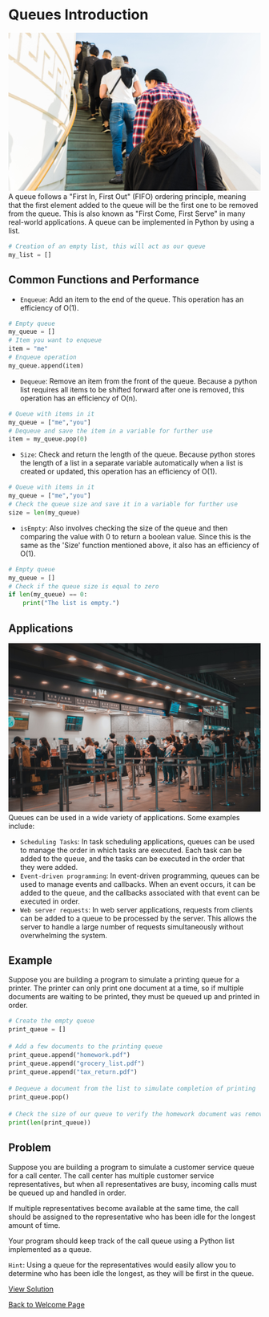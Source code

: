 # Queues Introduction
![Line of people](/images/people_queue.jpg)
A queue follows a "First In, First Out" (FIFO) ordering principle, meaning that the first element added to the queue will be the first one to be removed from the queue. This is also known as "First Come, First Serve" in many real-world applications. A queue can be implemented in Python by using a list.
```python
# Creation of an empty list, this will act as our queue
my_list = []
```

## Common Functions and Performance
- `Enqueue`: Add an item to the end of the queue. This operation has an efficiency of O(1).
```python
# Empty queue
my_queue = []
# Item you want to enqueue
item = "me"
# Enqueue operation
my_queue.append(item)
```

- `Dequeue`: Remove an item from the front of the queue. Because a python list requires all items to be shifted forward after one is removed, this operation has an efficiency of O(n).
```python
# Queue with items in it
my_queue = ["me","you"]
# Dequeue and save the item in a variable for further use
item = my_queue.pop(0)
```

- `Size`: Check and return the length of the queue. Because python stores the length of a list in a separate variable automatically when a list is created or updated, this operation has an efficiency of O(1).
```python
# Queue with items in it
my_queue = ["me","you"]
# Check the queue size and save it in a variable for further use
size = len(my_queue)
```

- `isEmpty`: Also involves checking the size of the queue and then comparing the value with 0 to return a boolean value. Since this is the same as the 'Size' function mentioned above, it also has an efficiency of O(1).
```python
# Empty queue
my_queue = []
# Check if the queue size is equal to zero
if len(my_queue) == 0:
    print("The list is empty.")
```

## Applications
![Airport Lines](/images/airport_line.jpg)
Queues can be used in a wide variety of applications. Some examples include:
- `Scheduling Tasks`: In task scheduling applications, queues can be used to manage the order in which tasks are executed. Each task can be added to the queue, and the tasks can be executed in the order that they were added.
- `Event-driven programming`: In event-driven programming, queues can be used to manage events and callbacks. When an event occurs, it can be added to the queue, and the callbacks associated with that event can be executed in order.
- `Web server requests`: In web server applications, requests from clients can be added to a queue to be processed by the server. This allows the server to handle a large number of requests simultaneously without overwhelming the system.

## Example
Suppose you are building a program to simulate a printing queue for a printer. The printer can only print one document at a time, so if multiple documents are waiting to be printed, they must be queued up and printed in order.
```python
# Create the empty queue
print_queue = []

# Add a few documents to the printing queue
print_queue.append("homework.pdf")
print_queue.append("grocery_list.pdf")
print_queue.append("tax_return.pdf")

# Dequeue a document from the list to simulate completion of printing
print_queue.pop()

# Check the size of our queue to verify the homework document was removed
print(len(print_queue))
```

## Problem

Suppose you are building a program to simulate a customer service queue for a call center. The call center has multiple customer service representatives, but when all representatives are busy, incoming calls must be queued up and handled in order.

If multiple representatives become available at the same time, the call should be assigned to the representative who has been idle for the longest amount of time.

Your program should keep track of the call queue using a Python list implemented as a queue.

`Hint`: Using a queue for the representatives would easily allow you to determine who has been idle the longest, as they will be first in the queue.

[View Solution](solutions/1-queues.py)

[Back to Welcome Page](0-welcome.md)